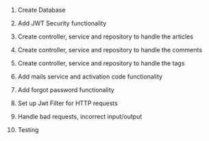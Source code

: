 1. Create Database 

2. Add JWT Security functionality 

3. Create controller, service and repository to handle the articles

4. Create controller, service and repository to handle the comments

5. Create controller, service and repository to handle the tags

6. Add mails service and activation code functionality

7. Add forgot password functionality 

8. Set up Jwt Filter for HTTP requests

9. Handle bad requests, incorrect input/output

10. Testing

